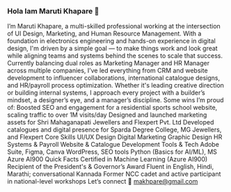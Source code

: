 ### Hola Iam Maruti Khapare 👋

I’m Maruti Khapare, a multi-skilled professional working at the intersection of UI Design, Marketing, and Human Resource Management. With a foundation in electronics engineering and hands-on experience in digital design, I'm driven by a simple goal — to make things work and look great while aligning teams and systems behind the scenes to scale that success.
Currently balancing dual roles as Marketing Manager and HR Manager across multiple companies, I’ve led everything from CRM and website development to influencer collaborations, international catalogue designs, and HR/payroll process optimization. Whether it's leading creative direction or building internal systems, I approach every project with a builder’s mindset, a designer’s eye, and a manager’s discipline.
Some wins I’m proud of:
Boosted SEO and engagement for a residential sports school website, scaling traffic to over 1M visits/day
Designed and launched marketing assets for Shri Mahaganapati Jewellers and Flexpert Pvt. Ltd
Developed catalogues and digital presence for Sparda Degree College, MG Jewellers, and Flexpert
Core Skills
UI/UX Design
Digital Marketing
Graphic Design
HR Systems & Payroll
Website & Catalogue Development
Tools & Tech
Adobe Suite, Figma, Canva
WordPress, SEO tools
Python (Basics for AI/ML), MS Azure AI900
Quick Facts
Certified in Machine Learning (Azure AI900)
Recipient of the President's & Governor’s Award
Fluent in English, Hindi, Marathi; conversational Kannada
Former NCC cadet and active participant in national-level workshops
Let’s connect
📩 makhpare@gmail.com
